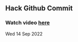 
 ## Hack Github Commit 
 ### Watch video <a href="https://www.youtube.com">here</a> 
 Wed 14 Sep 2022 
